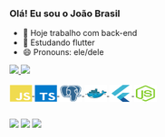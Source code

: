 ### Olá! Eu sou o João Brasil

- 🔭 Hoje trabalho com back-end
- 🌱 Estudando flutter
- 😄 Pronouns: ele/dele

<div>
  <a href="https://github.com/joaobrasildev">
  <img height="180em" src="https://github-readme-stats.vercel.app/api?username=joaobrasildev&show_icons=true&theme=dark&include_all_commits=true&count_private=true"/>
  <img height="180em" src="https://github-readme-stats.vercel.app/api/top-langs/?username=joaobrasildev&layout=compact&langs_count=7&theme=dark"/>
</div>
<div style="display: inline_block"><br>
  <img align="center" alt="Joao-Js" height="30" width="40" src="https://raw.githubusercontent.com/devicons/devicon/master/icons/javascript/javascript-plain.svg">
  <img align="center" alt="Joao-Ts" height="30" width="40" src="https://raw.githubusercontent.com/devicons/devicon/master/icons/typescript/typescript-plain.svg">
  <img align="center" alt="Joao-PostGres" height="30" width="40" src="https://github.com/devicons/devicon/blob/master/icons/postgresql/postgresql-plain.svg">
  <img align="center" alt="Joao-Docker" height="30" width="40" src="https://github.com/devicons/devicon/blob/master/icons/docker/docker-original.svg">  
  <img align="center" alt="Joao-Flutter" height="30" width="40" src="https://github.com/devicons/devicon/blob/master/icons/flutter/flutter-original.svg"> 
  <img align="center" alt="Joao-Node" height="30" width="40" src="https://github.com/devicons/devicon/blob/master/icons/nodejs/nodejs-original.svg">   
</div>
  
##
  
<div> 
  <a href="https://instagram.com/joao_victor_brasil" target="_blank"><img src="https://img.shields.io/badge/-Instagram-%23E4405F?style=for-the-badge&logo=instagram&logoColor=white" target="_blank"></a>
  <a href = "mailto:jvobsystems@gmail.com"><img src="https://img.shields.io/badge/-Gmail-%23333?style=for-the-badge&logo=gmail&logoColor=white" target="_blank"></a>
  <a href="https://www.linkedin.com/in/joão-victor-de-oliveira-brasil-592585a5" target="_blank"><img src="https://img.shields.io/badge/-LinkedIn-%230077B5?style=for-the-badge&logo=linkedin&logoColor=white" target="_blank"></a> 
 
</div>  
